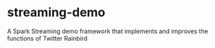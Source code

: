 streaming-demo
==============

A Spark Streaming demo framework that implements and improves the functions of Twitter Rainbird